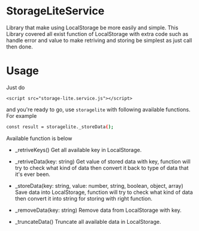 # StorageLiteService
Library that make using LocalStorage be more easily and simple. This Library covered all exist function of LocalStorage with extra code such as handle error and value to make retriving and storing be simplest as just call then done.

# Usage
Just do 
```
<script src="storage-lite.service.js"></script>
```
and you're ready to go, use `storagelite` with following available functions. For example

```bash
const result = storagelite._storeData();
```

Available function is below
- _retriveKeys()
Get all available key in LocalStorage.

- _retriveData(key: string)
Get value of stored data with key, function will try to check what kind of data then convert it back to type of data that it's ever been.

- _storeData(key: string, value: number, string, boolean, object, array<any>)
Save data into LocalStorage, function will try to check what kind of data then convert it into string for storing with right function.

- _removeData(key: string)
Remove data from LocalStorage with key.

- _truncateData()
Truncate all available data in LocalStorage.